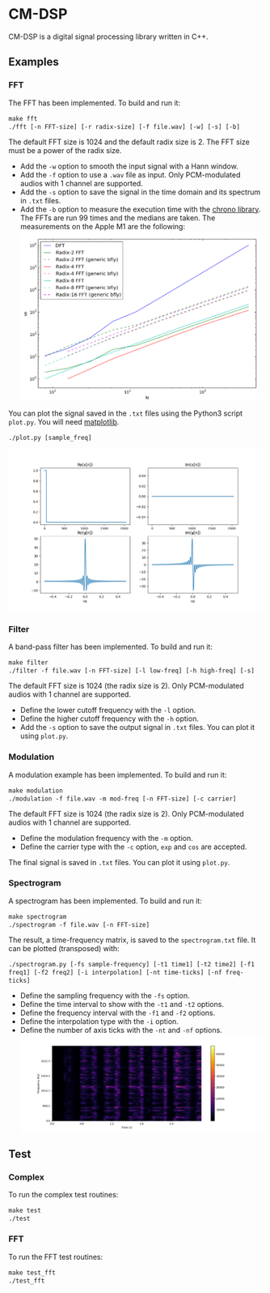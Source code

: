 # CM-DSP
CM-DSP is a digital signal processing library written in C++.

## Examples
### FFT
The FFT has been implemented. To build and run it:
```
make fft
./fft [-n FFT-size] [-r radix-size] [-f file.wav] [-w] [-s] [-b]
```
The default FFT size is 1024 and the default radix size is 2. The FFT size must be a power of the radix size.
* Add the `-w` option to smooth the input signal with a Hann window.
* Add the `-f` option to use a `.wav` file as input. Only PCM-modulated audios with 1 channel are supported.
* Add the `-s` option to save the signal in the time domain and its spectrum in `.txt` files.
* Add the `-b` option to measure the execution time with the [chrono library](https://en.cppreference.com/w/cpp/chrono). The FFTs are run 99 times and the medians are taken. The measurements on the Apple M1 are the following:
![FFT benchmarks](Docs/fft_bench.png)

You can plot the signal saved in the `.txt` files using the Python3 script `plot.py`. You will need [matplotlib](https://matplotlib.org/).
```
./plot.py [sample_freq]
```
![FFT plots](Docs/fft_example.png)

### Filter
A band-pass filter has been implemented. To build and run it:
```
make filter
./filter -f file.wav [-n FFT-size] [-l low-freq] [-h high-freq] [-s]
```
The default FFT size is 1024 (the radix size is 2). Only PCM-modulated audios with 1 channel are supported.
* Define the lower cutoff frequency with the `-l` option.
* Define the higher cutoff frequency with the `-h` option.
* Add the `-s` option to save the output signal in `.txt` files. You can plot it using `plot.py`.

### Modulation
A modulation example has been implemented. To build and run it:
```
make modulation
./modulation -f file.wav -m mod-freq [-n FFT-size] [-c carrier]
```
The default FFT size is 1024 (the radix size is 2). Only PCM-modulated audios with 1 channel are supported.
* Define the modulation frequency with the `-m` option.
* Define the carrier type with the `-c` option, `exp` and `cos` are accepted.

The final signal is saved in `.txt` files. You can plot it using `plot.py`.

### Spectrogram
A spectrogram has been implemented. To build and run it:
```
make spectrogram
./spectrogram -f file.wav [-n FFT-size]
```
The result, a time-frequency matrix, is saved to the `spectrogram.txt` file. It can be plotted (transposed) with:
```
./spectrogram.py [-fs sample-frequency] [-t1 time1] [-t2 time2] [-f1 freq1] [-f2 freq2] [-i interpolation] [-nt time-ticks] [-nf freq-ticks]
```
* Define the sampling frequency with the `-fs` option.
* Define the time interval to show with the `-t1` and `-t2` options.
* Define the frequency interval with the `-f1` and `-f2` options.
* Define the interpolation type with the `-i` option.
* Define the number of axis ticks with the `-nt` and `-nf` options.
![Spectrogram example](Docs/spectrogram_example.png)

## Test
### Complex
To run the complex test routines:
```
make test
./test
```

### FFT
To run the FFT test routines:
```
make test_fft
./test_fft
```

